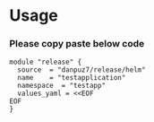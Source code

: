 # Usage

### Please copy paste below code 
```
module "release" {
  source  = "danpuz7/release/helm"
  name    = "testapplication"
  namespace  = "testapp"
  values_yaml = <<EOF
EOF
}
```
